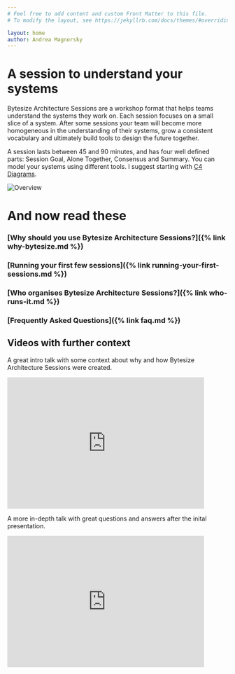 ```yaml
---
# Feel free to add content and custom Front Matter to this file.
# To modify the layout, see https://jekyllrb.com/docs/themes/#overriding-theme-defaults

layout: home
author: Andrea Magnorsky
---
```


# A session to understand your systems

Bytesize Architecture Sessions are a workshop format that helps teams understand the systems they work on. Each session focuses on a small slice of a system. After some sessions your team will become more homogeneous in the understanding of their systems, grow a consistent vocabulary and ultimately build tools to design the future together.

A  session lasts between 45 and 90 minutes, and has four well defined parts: Session Goal, Alone Together, Consensus and Summary. You can model your systems using different tools. I suggest starting with [C4 Diagrams](https://c4model.com/).

![Overview]({{site.url}}/images/bytesize-infographic.png)


# And now read these

### [Why should you use Bytesize Architecture Sessions?]({% link why-bytesize.md %})
### [Running your first few sessions]({% link running-your-first-sessions.md %})
### [Who organises Bytesize Architecture Sessions?]({% link who-runs-it.md %})
### [Frequently Asked Questions]({% link faq.md %})

## Videos with further context

A great intro talk  with some context about why and how Bytesize Architecture Sessions were created. 

<iframe title="vimeo-player" src="https://player.vimeo.com/video/842232215?h=129cccdf22" width="450" height="300" frameborder="0"    allowfullscreen></iframe> 

A more in-depth talk with great questions and answers after the inital presentation. 
<iframe width="450" height="300"  src="https://www.youtube.com/embed/uJ0f8fLU2Vw" title="YouTube video player" frameborder="0" allowfullscreen></iframe>
